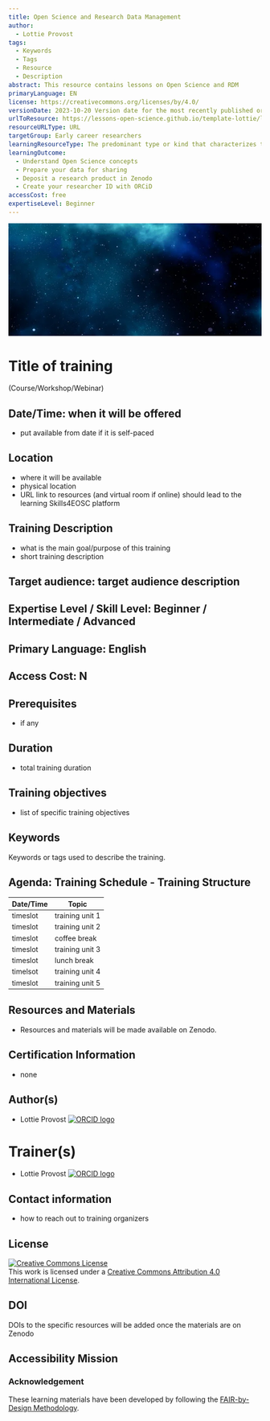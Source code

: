 ```yaml
---
title: Open Science and Research Data Management
author:
  - Lottie Provost
tags:
  - Keywords
  - Tags
  - Resource
  - Description
abstract: This resource contains lessons on Open Science and RDM
primaryLanguage: EN
license: https://creativecommons.org/licenses/by/4.0/
versionDate: 2023-10-20 Version date for the most recently published or broadcast resource.
urlToResource: https://lessons-open-science.github.io/template-lottie/latest/
resourceURLType: URL
targetGroup: Early career researchers
learningResourceType: The predominant type or kind that characterizes the learning resource.
learningOutcome:
  - Understand Open Science concepts
  - Prepare your data for sharing
  - Deposit a research product in Zenodo
  - Create your researcher ID with ORCiD
accessCost: free
expertiseLevel: Beginner
---
```

![Header with sky and stars](attachments/Pasted%20image%2020231020084041.png)

# Title of training 

(Course/Workshop/Webinar)

## Date/Time: when it will be offered

- put available from date if it is self-paced

## Location

- where it will be available
- physical location
- URL link to resources (and virtual room if online) should lead to the learning Skills4EOSC platform

## Training Description

- what is the main goal/purpose of this training
- short training description

## Target audience: target audience description

## Expertise Level / Skill Level: Beginner / Intermediate / Advanced

## Primary Language: English

## Access Cost: N

## Prerequisites

- if any

## Duration

- total training duration

## Training objectives

- list of specific training objectives

## Keywords

Keywords or tags used to describe the training.

## Agenda: Training Schedule - Training Structure

| Date/Time | Topic             |
|-----------|-------------------|
| timeslot  | training unit 1   |
| timeslot  | training unit 2   |
| timeslot  | coffee break      |
| timeslot  | training unit 3   |
| timeslot  | lunch break       |
| timelsot  | training unit 4   |
| timeslot  | training unit 5   |

## Resources and Materials

- Resources and materials will be made available on Zenodo. 

## Certification Information

- none

## Author(s)

- Lottie Provost [![ORCID logo](./attachments/orcid_16x16.webp)](https://orcid.org/0000-0001-5279-797X)

# Trainer(s)

- Lottie Provost [![ORCID logo](./attachments/orcid_16x16.webp)](https://orcid.org/0000-0001-5279-797X)

## Contact information

- how to reach out to training organizers

## License

<a rel="license" href="http://creativecommons.org/licenses/by/4.0/"><img alt="Creative Commons License" style="border-width:0" src="https://i.creativecommons.org/l/by/4.0/88x31.png" /></a><br />This work is licensed under a <a rel="license" href="http://creativecommons.org/licenses/by/4.0/">Creative Commons Attribution 4.0 International License</a>.

## DOI

DOIs to the specific resources will be added once the materials are on Zenodo

## Accessibility Mission



### Acknowledgement

These learning materials have been developed by following the [FAIR-by-Design Methodology](https://doi.org/10.5281/zenodo.7875540).